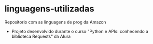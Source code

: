 # linguagens-utilizadas
Repositorio com as linguagens de prog da Amazon

* Projeto desenvolvido durante o curso "Python e APIs: conhecendo a biblioteca Requests" da Alura
